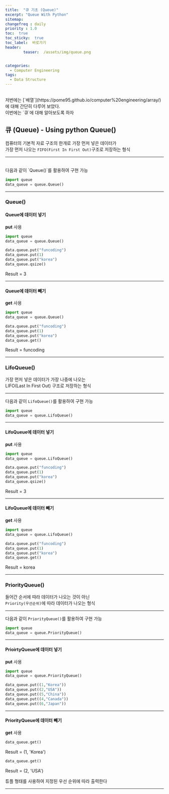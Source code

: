 ```yaml
---
title:  "큐 기초 (Queue)"  
excerpt: "Queue With Python"
sitemap:
changefreq : daily
priority : 1.0
toc:  true
toc_sticky:  true
toc_label:  바로가기
header:
        teaser:  /assets/img/queue.png


categories:
  - Computer Engineering
tags:
  - Data Structure
---
```

<br/>
저번에는 [`배열`](https://pome95.github.io/computer%20engineering/array/)에 대해 간단히 다루어 보았다.<br/>
이번에는 `큐`에 대해 알아보도록 하자 <br/>

## 큐 (Queue) - Using python Queue()
컴퓨터의 기본적 자료 구조의 한개로 가장 먼저 넣은 데이터가<br/> 가장 먼저 나오는 `FIFO(First In First Out)`구조로 저장하는 형식

---
<br/>
다음과 같이 `Queue()`를 활용하여 구현 가능

```python
import queue
data_queue = queue.Queue()
```
---
### Queue()  
#### Queue에 데이터 넣기
**put** 사용
```python
import queue
data_queue = queue.Queue()

data.queue.put("funcoding")
data_queue.put(1)
data_queue.put("korea")
data_queue.qsize()
```
Result = 3

---
#### Queue에 데이터 빼기
**get** 사용

```python
import queue
data_queue = queue.Queue()

data.queue.put("funcoding")
data_queue.put(1)
data_queue.put("korea")
data_queue.get()
```

Result = funcoding


---

### LifoQueue()
가장 먼저 넣은 데이터가 가장 나중에 나오는 <br/>
LIFO(Last In First Out) 구조로 저장하는 형식

---

다음과 같이 `LifoQueue()`를 활용하여 구현 가능
```python
import queue
data_queue = queue.LifoQueue()
```
---

#### LifoQueue에 데이터 넣기
**put** 사용
```python
import queue
data_queue = queue.LifoQueue()

data.queue.put("funcoding")
data_queue.put(1)
data_queue.put("korea")
data_queue.qsize()
```
Result = 3

---
#### LifoQueue에 데이터 빼기
**get** 사용

```python
import queue
data_queue = queue.LifoQueue()

data.queue.put("funcoding")
data_queue.put(1)
data_queue.put("korea")
data_queue.get()
```

Result = korea


---
### PriorityQueue()
들어간 순서에 따라 데이터가 나오는 것이 아닌 <br/>
`Priority(우선순위)`에 따라 데이터가 나오는 형식

---

다음과 같이 `PriorityQueue()`를 활용하여 구현 가능
```python
import queue
data_queue = queue.PriorityQueue()
```
---

#### PrioirtyQueue에 데이터 넣기
 
**put** 사용
```python
import queue
data_queue = queue.PriorityQueue()

data_queue.put((1,"Korea"))
data_queue.put((2,"USA"))
data_queue.put((5,"China"))
data_queue.put((4,"Canada"))
data_queue.put((6,"Japan"))
```

---
#### PriorityQueue에 데이터 빼기
**get** 사용

```python
data_queue.get()
```
Result = (1, 'Korea')

```python
data_queue.get()
```

Result = (2, 'USA')

튜플 형태를 사용하여 지정된 우선 순위에 따라 출력한다

---


